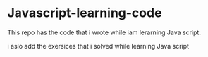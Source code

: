 # Javascript-learning-code
<p>
  This repo has the code that i wrote while iam lerarning Java script.
</p>
<p> i aslo add the exersices that i solved while learning Java script</p>

